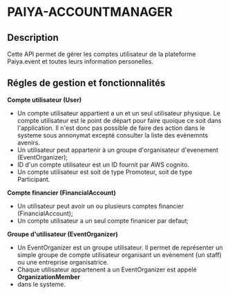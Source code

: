 # PAIYA-ACCOUNTMANAGER 
## Description
Cette API permet de gérer les comptes utilisateur de la plateforme Paiya.event
et toutes leurs information personelles.
## Régles de gestion et fonctionnalités
**Compte utilisateur (User)**
* Un compte utilisateur appartient a un et un seul utilisateur physique. Le compte 
utilisateur est le point de départ pour faire quoique ce soit dans l'application. 
Il n'est donc pas possible de faire des action dans le systeme sous annonymat excepté
consulter la liste des evènemnts avenirs.
* Un utilisateur peut appartenir à un groupe d'organisateur d'evenement (EventOrganizer);
* ID d'un compte utilisateur est un ID fournit par AWS cognito.
* Un compte utilisateur est soit de type Promoteur, soit de type Participant.

**Compte financier (FinancialAccount)**
* Un utilisateur peut avoir un ou plusieurs comptes financier (FinancialAccount);
* Un compte utilisateur a un seul compte finanicer par defaut;

**Groupe d'utilisateur (EventOrganizer)**
* Un EventOrganizer est un groupe utilisateur. Il permet de représenter un simple 
groupe de compte utilisateur organisant un evènement (un staff) ou une entreprise 
organisatrice.
* Chaque utilisateur appartenent a un EventOrganizer est appelé **OrganizationMember** 
* dans le systeme.